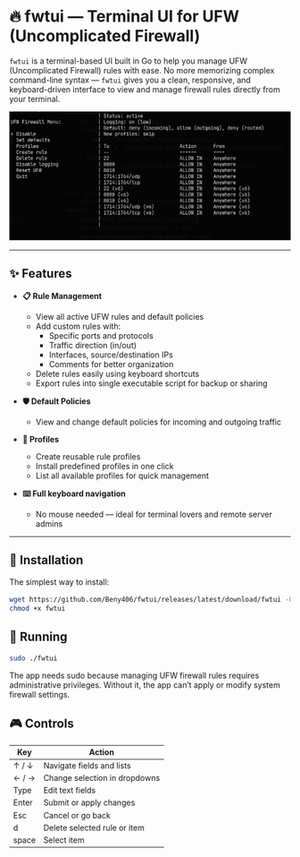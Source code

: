 # 🔥 fwtui — Terminal UI for UFW (Uncomplicated Firewall)

`fwtui` is a terminal-based UI built in Go to help you manage UFW (Uncomplicated Firewall) rules with ease. No more memorizing complex command-line syntax — `fwtui` gives you a clean, responsive, and keyboard-driven interface to view and manage firewall rules directly from your terminal.

![fwtui demo](assets/screen.png)

---

## ✨ Features

- **📋 Rule Management**
  - View all active UFW rules and default policies
  - Add custom rules with:
    - Specific ports and protocols
    - Traffic direction (in/out)
    - Interfaces, source/destination IPs
    - Comments for better organization
  - Delete rules easily using keyboard shortcuts
  - Export rules into single executable script for backup or sharing

- **🛡️ Default Policies**
  - View and change default policies for incoming and outgoing traffic

- **📁 Profiles**
  - Create reusable rule profiles
  - Install predefined profiles in one click
  - List all available profiles for quick management

- **⌨️ Full keyboard navigation**
  - No mouse needed — ideal for terminal lovers and remote server admins


---

## 🚀 Installation

The simplest way to install:

```bash
wget https://github.com/Beny406/fwtui/releases/latest/download/fwtui -O fwtui
chmod +x fwtui
```


## 🏃 Running

```bash
sudo ./fwtui
```
The app needs sudo because managing UFW firewall rules requires administrative privileges. Without it, the app can’t apply or modify system firewall settings.



## 🎮 Controls
| Key   | Action                        |
|-------|-------------------------------|
| ↑ / ↓ | Navigate fields and lists     |
| ← / → | Change selection in dropdowns |
| Type  | Edit text fields              |
| Enter | Submit or apply changes       |
| Esc   | Cancel or go back             |
| d     | Delete selected rule or item  |
| space | Select item                   |
